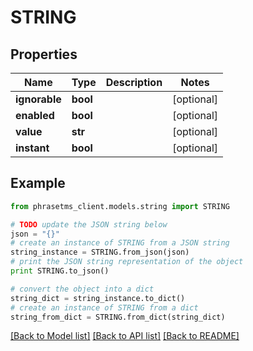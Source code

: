 # STRING

## Properties

| Name          | Type     | Description | Notes      |
| ------------- | -------- | ----------- | ---------- |
| **ignorable** | **bool** |             | [optional] |
| **enabled**   | **bool** |             | [optional] |
| **value**     | **str**  |             | [optional] |
| **instant**   | **bool** |             | [optional] |

## Example

```python
from phrasetms_client.models.string import STRING

# TODO update the JSON string below
json = "{}"
# create an instance of STRING from a JSON string
string_instance = STRING.from_json(json)
# print the JSON string representation of the object
print STRING.to_json()

# convert the object into a dict
string_dict = string_instance.to_dict()
# create an instance of STRING from a dict
string_from_dict = STRING.from_dict(string_dict)
```

[[Back to Model list]](../README.md#documentation-for-models) [[Back to API list]](../README.md#documentation-for-api-endpoints) [[Back to README]](../README.md)

